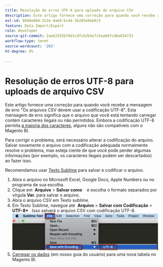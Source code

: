```yaml
---
title: Resolução de erros UTF-8 para uploads de arquivo CSV
description: Este artigo fornece uma correção para quando você recebe a mensagem de erro "Os arquivos CSV devem usar a codificação UTF-8". Esta mensagem de erro significa que o arquivo que você está tentando carregar contém caracteres ilegais ou não permitidos. Embora a codificação UTF-8 permita [a maioria dos caracteres](https://www.fileformat.info/info/charset/UTF-8/list.htm), alguns não são compatíveis com o Magento BI.
exl-id: 88d8e0b8-152e-4a6d-bc44-3b285e0eb0c3
feature: Data Import/Export
role: Developer
source-git-commit: 2aeb2355b74d1cdfc62b5e7c5aa04fcd0a654733
workflow-type: tm+mt
source-wordcount: '263'
ht-degree: 0%

---
```


# Resolução de erros UTF-8 para uploads de arquivo CSV

Este artigo fornece uma correção para quando você recebe a mensagem de erro &quot;Os arquivos CSV devem usar a codificação UTF-8&quot;. Esta mensagem de erro significa que o arquivo que você está tentando carregar contém caracteres ilegais ou não permitidos. Embora a codificação UTF-8 permita [a maioria dos caracteres](https://www.fileformat.info/info/charset/UTF-8/list.htm), alguns não são compatíveis com o Magento BI.

Para corrigir o problema, será necessário alterar a codificação do arquivo. Salvar novamente o arquivo com a codificação adequada normalmente resolve o problema, mas esteja ciente de que você pode perder algumas informações (por exemplo, os caracteres ilegais podem ser descartados) ao fazer isso.

Recomendamos usar [Texto Sublime](https://www.sublimetext.com/2) para salvar e codificar o arquivo.

1. Abra o arquivo no Microsoft Excel, Google Docs, Apple Numbers ou no programa de sua escolha.
1. Clique em &#x200B;&#x200B; **Arquivo** > **Salvar como** &#x200B; &#x200B; &#x200B; &#x200B;e escolha o formato separados por vírgula **Var.** para salvar o arquivo.
1. Abra o arquivo CSV em Texto sublime.
1. Em Texto Sublime, navegue até &#x200B;&#x200B; **Arquivo** > **Salvar com Codificação** > **UTF-8\*&#x200B;** . Isso salvará o arquivo CSV com codificação UTF-8.    ![csv_file_UTF-8_sublime_3.2.2_magento_BI.png](assets/csv_file_UTF-8_sublime_3.2.2_magento_BI.png)
1. [Carregar os dados](https://experienceleague.adobe.com/en/docs/commerce-business-intelligence/mbi/analyze/connecting/using-file-uploader) (em nosso guia do usuário) para uma nova tabela no Magento BI.
